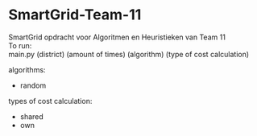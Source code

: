 # SmartGrid-Team-11
SmartGrid opdracht voor Algoritmen en Heuristieken van Team 11
<br/>To run:
<br/>main.py (district) (amount of times) (algorithm) (type of cost calculation)

algorithms:
- random

types of cost calculation:
- shared
- own
